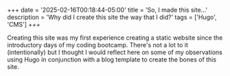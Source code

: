 +++
date = '2025-02-16T00:18:44-05:00'
title = 'So, I made this site...'
description = 'Why did I create this site the way that I did?'
tags = ['Hugo', 'CMS']
+++

Creating this site was my first experience creating a static website since the introductory days of my coding bootcamp. There's not a lot to it (intentionally) but I thought I would reflect here on some of my observations using Hugo in conjunction with a blog template to create the bones of this site.
